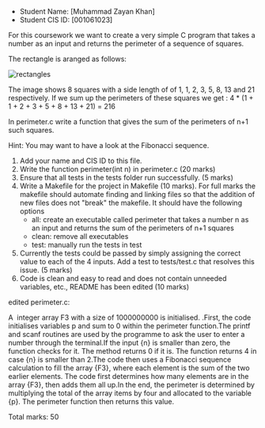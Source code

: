 - Student Name: [Muhammad Zayan Khan]
- Student CIS ID: [001061023]

For this coursework we want to create a very simple C program that takes a number as an input and returns the perimeter of a sequence of squares.

The rectangle is aranged as follows:

![rectangles](https://upload.wikimedia.org/wikipedia/commons/d/db/34%2A21-FibonacciBlocks.png)

The image shows 8 squares with a side length of of 1, 1, 2, 3, 5, 8, 13 and 21 respectively. If we sum up the perimeters of these squares we get : 4 * (1 + 1 + 2 + 3 + 5 + 8 + 13 + 21) = 216

In perimeter.c write a function that gives the sum of the perimeters of n+1 such squares.

Hint: You may want to have a look at the Fibonacci sequence.

1. Add your name and CIS ID to this file.
2. Write the function perimeter(int n) in perimeter.c (20 marks)
3. Ensure that all tests in the tests folder run successfully. (5 marks)
4. Write a Makefile for the project in Makefile (10 marks). For full marks the makefile should automate finding and linking files so that the addition of new files does not "break" the makefile. It should have the following options 
      - all: create an executable called perimeter that takes a number n as an input and returns the sum of the perimeters of n+1 squares
      - clean: remove all executables
      - test: manually run the tests in test
5. Currently the tests could be passed by simply assigning the correct value to each of the 4 inputs. Add a test to tests/test.c that resolves this issue. (5 marks)
6. Code is clean and easy to read and does not contain unneeded variables, etc., README has been edited (10 marks)



edited perimeter.c:

A  integer array F3 with a size of 1000000000 is initialised. .First, the code initialises variables p and sum to 0 within the perimeter function.The printf and scanf routines are used by the programme to ask the user to enter a number through the terminal.If the input {n} is smaller than zero, the function checks for it. The method returns 0 if it is. The function returns 4 in case {n} is smaller than 2.The code then uses a Fibonacci sequence calculation to fill the array {F3}, where each element is the sum of the two earlier elements. The code first determines how many elements are in the array {F3}, then adds them all up.In the end, the perimeter is determined by multiplying the total of the array items by four and allocated to the variable {p}. The perimeter function then returns this value.








Total marks: 50
